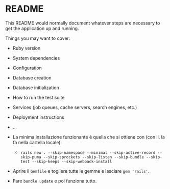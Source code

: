 # README

This README would normally document whatever steps are necessary to get the
application up and running.

Things you may want to cover:

* Ruby version

* System dependencies

* Configuration

* Database creation

* Database initialization

* How to run the test suite

* Services (job queues, cache servers, search engines, etc.)

* Deployment instructions

* ...

* La minima installazione funzionante è quella che si ottiene con (con il. la fa nella cartella locale):
    * `rails new . --skip-namespace --minimal --skip-active-record --skip-puma --skip-sprockets --skip-listen --skip-bundle --skip-test --skip-keeps --skip-webpack-install`
* Aprire il `Gemfile` e togliere tutte le gemme e lasciare `gem 'rails'`.
* Fare `bundle update` e poi funziona tutto.




